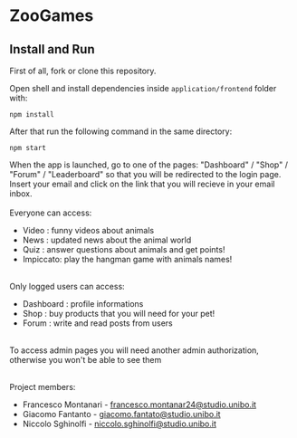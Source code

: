 # ZooGames

## Install and Run
First of all, fork or clone this repository. 

Open shell and install dependencies inside ```application/frontend``` folder with: 
```shell
npm install 
```

After that run the following command in the same directory:
```shell
npm start 
```

When the app is launched, go to one of the pages: "Dashboard" / "Shop" / "Forum" / "Leaderboard" so that you will be redirected to the login page.<br>
Insert your email and click on the link that you will recieve in your email inbox. <br><br>
Everyone can access:
- Video : funny videos about animals
- News : updated news about the animal world
- Quiz : answer questions about animals and get points!
- Impiccato: play the hangman game with animals names! <br><br>

Only logged users can access:
- Dashboard : profile informations
- Shop : buy products that you will need for your pet!
- Forum : write and read posts from users <br><br>

To access admin pages you will need another admin authorization, otherwise you won't be able to see them <br><br>

Project members:
- Francesco Montanari - francesco.montanar24@studio.unibo.it
- Giacomo Fantanto - giacomo.fantato@studio.unibo.it
- Niccolo Sghinolfi - niccolo.sghinolfi@studio.unibo.it
